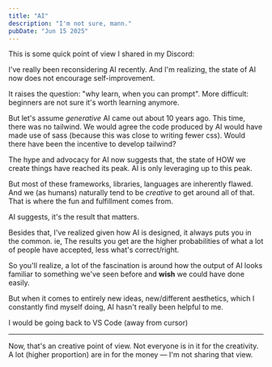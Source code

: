 ```yaml
---
title: "AI"
description: "I'm not sure, mann."
pubDate: "Jun 15 2025"
---
```


This is some quick point of view I shared in my Discord:

I've really been reconsidering AI recently. And I'm realizing, the state of AI now does not encourage self-improvement.

It raises the question: "why learn, when you can prompt". More difficult: beginners are not sure it's worth learning anymore.

But let's assume _generative_ AI came out about 10 years ago. This time, there was no tailwind. We would agree the code produced by AI would have made use of sass (because this was close to writing fewer css). Would there have been the incentive to develop tailwind?

The hype and advocacy for AI now suggests that, the state of HOW we create things have reached its peak. AI is only leveraging up to this peak.

But most of these frameworks, libraries, languages are inherently flawed. And we (as humans) naturally tend to be _creative_ to get around all of that. That is where the fun and fulfillment comes from.

AI suggests, it's the result that matters.

Besides that, I've realized given how AI is designed, it always puts you in the common. ie, The results you get are the higher probabilities of what a lot of people have accepted, less what's correct/right.

So you'll realize, a lot of the fascination is around how the output of AI looks familiar to something we've seen before and **wish** we could have done easily.

But when it comes to entirely new ideas, new/different aesthetics, which I constantly find myself doing, AI hasn't really been helpful to me.

I would be going back to VS Code (away from cursor)

---

Now, that's an creative point of view. Not everyone is in it for the creativity. A lot (higher proportion) are in for the money — I'm not sharing that view.
